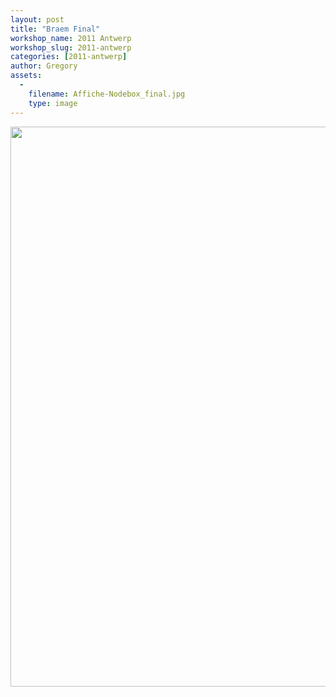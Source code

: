 ```yaml
---
layout: post
title: "Braem Final"
workshop_name: 2011 Antwerp
workshop_slug: 2011-antwerp
categories: [2011-antwerp]
author: Gregory 
assets:
  -
    filename: Affiche-Nodebox_final.jpg
    type: image
---
```

<a href="http://workshops.nodebox.net/2011-1/wp-content/uploads/2011/03/Affiche-Nodebox_final.jpg"><img class="alignnone size-large wp-image-194" src="http://workshops.nodebox.net/2011-1/wp-content/uploads/2011/03/Affiche-Nodebox_final-731x1024.jpg" alt="" width="640" height="896" /></a>
